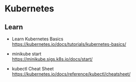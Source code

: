 # Kubernetes

## Learn
  - Learn Kubernetes Basics  
  https://kubernetes.io/docs/tutorials/kubernetes-basics/

  - minikube start  
  https://minikube.sigs.k8s.io/docs/start/   

  -  kubectl Cheat Sheet  
  https://kubernetes.io/docs/reference/kubectl/cheatsheet/
